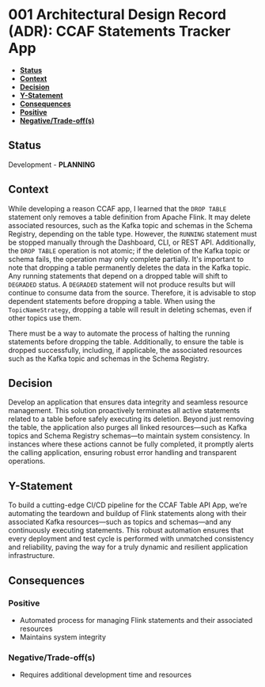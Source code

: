 # 001 Architectural Design Record (ADR):  CCAF Statements Tracker App


<!-- toc -->
+ [**Status**](#status)
+ [**Context**](#context)
+ [**Decision**](#decision)
+ [**Y-Statement**](#y-statement)
+ [**Consequences**](#consequences)
+ [**Positive**](#positive)
+ [**Negative/Trade-off(s)**](#negativetrade-offs)
<!-- tocstop -->

## Status
Development - **PLANNING**

## Context
While developing a reason CCAF app, I learned that the `DROP TABLE` statement only removes a table definition from Apache Flink. It may delete associated resources, such as the Kafka topic and schemas in the Schema Registry, depending on the table type. However, the `RUNNING` statement must be stopped manually through the Dashboard, CLI, or REST API. Additionally, the `DROP TABLE` operation is not atomic; if the deletion of the Kafka topic or schema fails, the operation may only complete partially. It's important to note that dropping a table permanently deletes the data in the Kafka topic. Any running statements that depend on a dropped table will shift to `DEGRADED` status. A `DEGRADED` statement will not produce results but will continue to consume data from the source. Therefore, it is advisable to stop dependent statements before dropping a table. When using the `TopicNameStrategy`, dropping a table will result in deleting schemas, even if other topics use them.

There must be a way to automate the process of halting the running statements before dropping the table. Additionally, to ensure the table is dropped successfully, including, if applicable, the associated resources such as the Kafka topic and schemas in the Schema Registry.

## Decision
Develop an application that ensures data integrity and seamless resource management. This solution proactively terminates all active statements related to a table before safely executing its deletion. Beyond just removing the table, the application also purges all linked resources—such as Kafka topics and Schema Registry schemas—to maintain system consistency. In instances where these actions cannot be fully completed, it promptly alerts the calling application, ensuring robust error handling and transparent operations.

## Y-Statement
To build a cutting-edge CI/CD pipeline for the CCAF Table API App, we’re automating the teardown and buildup of Flink statements along with their associated Kafka resources—such as topics and schemas—and any continuously executing statements. This robust automation ensures that every deployment and test cycle is performed with unmatched consistency and reliability, paving the way for a truly dynamic and resilient application infrastructure.

## Consequences

### Positive
- Automated process for managing Flink statements and their associated resources
- Maintains system integrity

### Negative/Trade-off(s)
- Requires additional development time and resources
